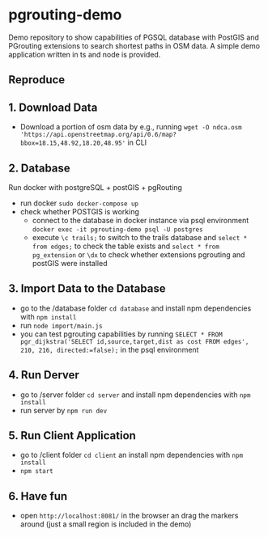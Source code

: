 # pgrouting-demo

Demo repository to show capabilities of PGSQL database with PostGIS and PGrouting extensions to search shortest paths in OSM data.
A simple demo application written in ts and node is provided.

## Reproduce

## 1. Download Data

- Download a portion of osm data by e.g., running `wget -O ndca.osm 'https://api.openstreetmap.org/api/0.6/map?bbox=18.15,48.92,18.20,48.95'` in CLI

## 2. Database

Run docker with postgreSQL + postGIS + pgRouting

- run docker `sudo docker-compose up`
- check whether POSTGIS is working
  - connect to the database in docker instance via psql environment `docker exec -it pgrouting-demo psql -U postgres`
  - execute `\c trails;` to switch to the trails database and `select * from edges;` to check the table exists and `select * from pg_extension` or `\dx` to check whether extensions pgrouting and postGIS were installed

## 3. Import Data to the Database

- go to the /database folder `cd database` and install npm dependencies with `npm install`
- run `node import/main.js`
- you can test pgrouting capabilities by running `SELECT * FROM pgr_dijkstra('SELECT id,source,target,dist as cost FROM edges', 210, 216, directed:=false);` in the psql environment

## 4. Run Derver

- go to /server folder `cd server` and install npm dependencies with `npm install`
- run server by `npm run dev`

## 5. Run Client Application

- go to /client folder `cd client` an install npm dependencies with `npm install`
- `npm start`

## 6. Have fun

- open `http://localhost:8081/` in the browser an drag the markers around (just a small region is included in the demo)
